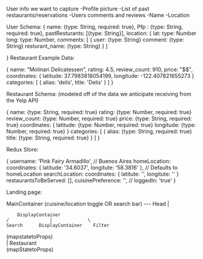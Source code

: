 

User info we want to capture
	-Profile picture
	-List of past restaurants/reservations
	-Users comments and reviews
	-Name
	-Location
    

User Schema:
{
    name: {type: String, required: true},
    Pfp : {type: String, required: true},
    pastResturants: [{type: String}],
    location: {
        lat: type: Number
        long: type: Number,
    comments: [
        {
            user: {type: String}
            comment: {type: String}
            resturant_name: {type: String} 
        }
    ]
    
}
Restaurant Example Data:

{
    name: "Molinari Delicatessen",
    rating: 4.5,
    review_count: 910,
    price: "$$",
    coordinates: {
        latitude: 37.7983818054199,
        longitude: -122.407821655273
    }
    categories: [
        {
            alias: 'delis',
            title: 'Delis'
        }
    ]
}

Restaurant Schema: (modeled off of the data we anticipate receiving from the Yelp API)

{
    name: {type: String, required: true}
    rating: {type: Number, required: true}
    review_count: {type: Number, required: true}
    price: {type: String, required: true}
    coordinates: {
        latitude: {type: Number, required: true}
        longitude: {type: Number, required: true}
    }
    categories: [
        {
            alias: {type: String, required: true}
            title: {type: String, required: true}
        }
    ]
}

Redux Store:

{
  username: 'Pink Fairy Armadillo',
    // Buenos Aires
  homeLocation: coordinates: {
    latitude: '34.6037',
    longitute: '58.3816'
  },
  // Defaults to homeLocation
  searchLocation: coordinates: {
      latitute: '',
      longitute: ''
  }
  restaurantsToBeServed: [],
  cuisinePreference: '',
  // loggedIn: 'true'
 }


Landing page:



MainContainer (cuisine/location toggle OR search bar)      ---          Head
               |                    
    
        DisplayContainer
    /               |             \
    Search      DisplayContainer    Filter
(mapstatetoProps)     
                    |
            Restaurant  
            (mapStatetoProps)


             
